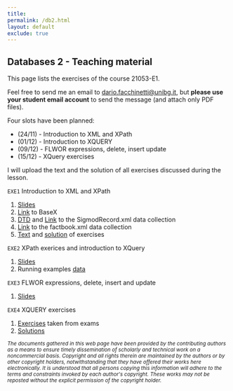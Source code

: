 ```yaml
---
title: 
permalink: /db2.html
layout: default
exclude: true
---
```


## Databases 2 - Teaching material

This page lists the exercises of the course 21053-E1.

Feel free to send me an email to <dario.facchinetti@unibg.it>, but **please use your student email account** to send the message (and attach only PDF files). 

Four slots have been planned:

* (24/11) - Introduction to XML and XPath
* (01/12) - Introduction to XQUERY
* (09/12) - FLWOR expressions, delete, insert update
* (15/12) - XQuery exercises

I will upload the text and the solution of all exercises discussed during the lesson.

`EXE1` Introduction to XML and XPath
>
1. [Slides](./db2_files/intro_xml_xpath.pdf)
2. [Link](https://basex.org/) to BaseX
3. [DTD](./db2_files/SigmodRecord.dtd) and [Link](http://aiweb.cs.washington.edu/research/projects/xmltk/xmldata/www/repository.html#sigmod-record) to the SigmodRecord.xml data collection
4. [Link](./db2_files/factbook.zip) to the factbook.xml data collection
5. [Text](./db2_files/xpath_t.pdf) and [solution](./db2_files/xpath_tas.pdf) of exercises

`EXE2` XPath exerices and introduction to XQuery
>
1. [Slides](./db2_files/intro_xquery.pdf)
2. Running examples [data](./db2_files/examples_exe2.zip) 

`EXE3` FLWOR expressions, delete, insert and update
>
1. [Slides](./db2_files/intro_xquery.pdf)

`EXE4` XQUERY exercises
>
1. [Exercises](./db2_files/xquery_exercises_t.pdf) taken from exams
2. [Solutions](./db2_files/xquery_exercises_tas.pdf)


<small> _The documents gathered in this web page have been provided by the contributing authors as a means to ensure timely dissemination of scholarly and technical work on a noncommercial basis. Copyright and all rights therein are maintained by the authors or by other copyright holders, notwithstanding that they have offered their works here electronically. It is understood that all persons copying this information will adhere to the terms and constraints invoked by each author's copyright. These works may not be reposted without the explicit permission of the copyright holder._</small>
